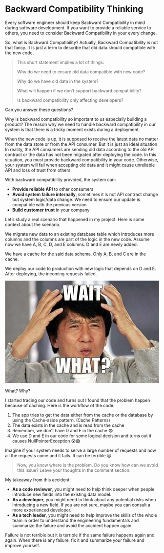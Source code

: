 # Backward Compatibility Thinking
Every software engineer should keep Backward Compatibility in mind during software development. If you want to provide a reliable service to others, you need to consider Backward Compatibility in your every change.

So, what is Backward Compatibility? Actually, Backward Compatibility is not that fancy. It is just a term to describe that old data should compatible with the new code.
>
>This short statement implies a lot of things:
>
>Why do we need to ensure old data compatible with new code?
>
>Why do we have old data in the system?
>
>What will happen if we don’t support backward compatibility?
>
>Is backward compatibility only affecting developers?

Can you answer these questions?

Why is backward compatibility so important to us especially building a product? The reason why we need to handle backward compatibility in our system is that there is a tricky moment exists during a deployment.

When the new code is up, it is supposed to receive the latest data no matter from the data store or from the API consumer. But it is just an ideal situation. In reality, the API consumers are sending old data according to the old API contract or the data has not been migrated after deploying the code. In this situation, you must provide backward compatibility in your code. Otherwise, your system will fail when accepting old data and it might cause unreliable API and loss of trust from others.

With backward compatibility provided, the system can:

- **Provide reliable API** to other consumers
- **Avoid system failure internally**, sometimes it is not API contract change but system logic/data change. We need to ensure our update is compatible with the previous version
- **Build customer trust** in your company

Let’s study a real scenario that happened in my project. Here is some context about the scenario.

We migrate new data to an existing database table which introduces more columns and the columns are part of the logic in the new code. Assume now we have A, B, C, D, and E columns. D and E are newly added.

We have a cache for the said data schema. Only A, B, and C are in the cache.

We deploy our code to production with new logic that depends on D and E. After deploying, the incoming requests failed.

![](../assets/resources/software-design/backward-compatible-0.png)

What? Why?

I started tracing our code and turns out I found that the problem happen because of caching. Here is the workflow of the code:
1. The app tries to get the data either from the cache or the database by using the Cache-aside pattern. (Cache Patterns)
2. The data exists in the cache and is read from the cache
3. Remember, we don’t have D and E in the cache 😨
4. We use D and E in our code for some logical decision and turns out it causes NullPointerException 😰😱

Imagine if your system needs to serve a large number of requests and now all the requests come and it fails. It can be terrible.😣 

> Now, you know where is the problem. Do you know how can we avoid this issue? Leave your thoughts in the comment section.

My takeaway from this accident:

- **As a code reviewer**, you might need to help think deeper when people introduce new fields into the existing data model.
- **As a developer**, you might need to think about any potential risks when introducing a new field. If you are not sure, maybe you can consult a more experienced developer.
- **As a tech leader**, you might need to help improve the skills of the whole team in order to understand the engineering fundamentals and summarize the failure and avoid the accident happen again.

Failure is not terrible but it is terrible if the same failure happens again and again. When there is any failure, fix it and summarize your failure and improve yourself.

